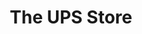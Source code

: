 ---
title: "The UPS Store"
url: /tallahassee/the-ups-store-village-square-boulevard/
shop: copyshop
---